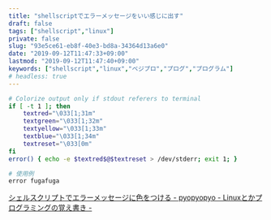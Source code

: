 ```yaml
---
title: "shellscriptでエラーメッセージをいい感じに出す"
draft: false
tags: ["shellscript","linux"]
private: false
slug: "93e5ce61-eb8f-40e3-bd8a-34364d13a6e0"
date: "2019-09-12T11:47:33+09:00"
lastmod: "2019-09-12T11:47:40+09:00"
keywords: ["shellscript","linux","ベジプロ","プログ","プログラム"]
# headless: true
---
```


```sh
# Colorize output only if stdout referers to terminal
if [ -t 1 ]; then
    textred="\033[1;31m"
    textgreen="\033[1;32m"
    textyellow="\033[1;33m"
    textblue="\033[1;34m"
    textreset="\033[0m"
fi
error() { echo -e $textred$@$textreset > /dev/stderr; exit 1; }

# 使用例
error fugafuga
```

[シェルスクリプトでエラーメッセージに色をつける - pyopyopyo - Linuxとかプログラミングの覚え書き -](http://pyopyopyo.hatenablog.com/entry/2019/02/11/040217)
